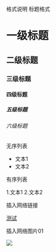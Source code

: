 格式说明
标题格式

# 一级标题
## 二级标题
### 三级标题
#### 四级标题
##### 五级标题
###### 六级标题

无序列表
- 文本1
- 文本2

有序列表

1.文本1
2.文本2

插入网络链接

[测试](http://www.baidu.com "悬停显示文字")

插入网络图片01

![](https://imgchr.com/i/8rwClj)

